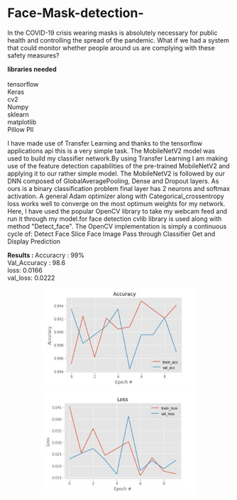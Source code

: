 # Face-Mask-detection-
In the COVID-19 crisis wearing masks is absolutely necessary for public health and controlling the spread of the pandemic. What if we had a system that could monitor whether people around us are complying with these safety measures?

<b>libraries needed</b><br>
  <br> tensorflow
  <br> Keras
  <br> cv2
  <br> Numpy
  <br>sklearn
  <br> matplotlib
  <br>Pillow PIl
  <br>
  
I have made use of Transfer Learning and thanks to the tensorflow applications api this is a very simple task. The MobileNetV2 model was used to build my classifier network.By using Transfer Learning I am making use of the feature detection capabilities of the pre-trained MobileNetV2 and applying it to our rather simple model. The MobileNetV2 is followed by our DNN composed of GlobalAveragePooling, Dense and Dropout layers. As ours is a binary classification problem final layer has 2 neurons and softmax activation.
A general Adam optimizer along with Categorical_crossentropy loss works well to converge on the most optimum weights for my network.
Here, I have used the popular OpenCV library to take my webcam feed and run it through my model.for face detection cvlib library is used along with method "Detect_face".
The OpenCV implementation is simply a continuous cycle of:
Detect Face
Slice Face Image
Pass through Classifier
Get and Display Prediction

<b>Results : </b>
Accuracry : 99%<br>
Val_Accuracy : 98.6<br>
loss: 0.0166<br>
val_loss: 0.0222<br>


<p align="center">
  <img src="/face mask detection-@code.it29/accuracy.JPG" width="350" title="Accuracy">
  <img src="/face mask detection-@code.it29/loss.JPG" width="350" alt="loss">
</p>

